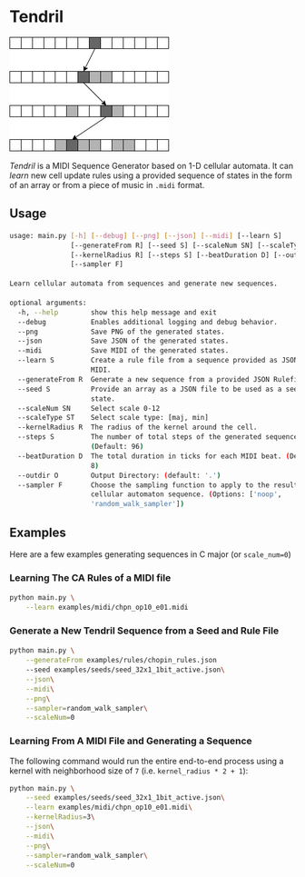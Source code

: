 # Tendril

![tendril-algo](docs/tendril.png)

_Tendril_ is a MIDI Sequence Generator based on 1-D cellular automata. It can _learn_ new cell update rules using a provided sequence of states in the form of an array or from a piece of music in `.midi` format.

## Usage

```bash
usage: main.py [-h] [--debug] [--png] [--json] [--midi] [--learn S]
               [--generateFrom R] [--seed S] [--scaleNum SN] [--scaleType ST]
               [--kernelRadius R] [--steps S] [--beatDuration D] [--outdir O]
               [--sampler F]

Learn cellular automata from sequences and generate new sequences.

optional arguments:
  -h, --help        show this help message and exit
  --debug           Enables additional logging and debug behavior.
  --png             Save PNG of the generated states.
  --json            Save JSON of the generated states.
  --midi            Save MIDI of the generated states.
  --learn S         Create a rule file from a sequence provided as JSON or
                    MIDI.
  --generateFrom R  Generate a new sequence from a provided JSON Rulefile.
  --seed S          Provide an array as a JSON file to be used as a seed
                    state.
  --scaleNum SN     Select scale 0-12
  --scaleType ST    Select scale type: [maj, min]
  --kernelRadius R  The radius of the kernel around the cell.
  --steps S         The number of total steps of the generated sequence.
                    (Default: 96)
  --beatDuration D  The total duration in ticks for each MIDI beat. (Default:
                    8)
  --outdir O        Output Directory: (default: '.')
  --sampler F       Choose the sampling function to apply to the resulting
                    cellular automaton sequence. (Options: ['noop',
                    'random_walk_sampler'])
```

## Examples

Here are a few examples generating sequences in C major (or `scale_num=0`)

### Learning The CA Rules of a MIDI file

```bash
python main.py \
    --learn examples/midi/chpn_op10_e01.midi
```

### Generate a New Tendril Sequence from a Seed and Rule File

```bash
python main.py \
    --generateFrom examples/rules/chopin_rules.json
    --seed examples/seeds/seed_32x1_1bit_active.json\
    --json\
    --midi\
    --png\
    --sampler=random_walk_sampler\
    --scaleNum=0
```

### Learning From A MIDI File and Generating a Sequence

The following command would run the entire end-to-end process using a kernel with neighborhood size of `7` (i.e. `kernel_radius * 2 + 1`):

```bash
python main.py \
    --seed examples/seeds/seed_32x1_1bit_active.json\
    --learn examples/midi/chpn_op10_e01.midi\
    --kernelRadius=3\
    --json\
    --midi\
    --png\
    --sampler=random_walk_sampler\
    --scaleNum=0
```
